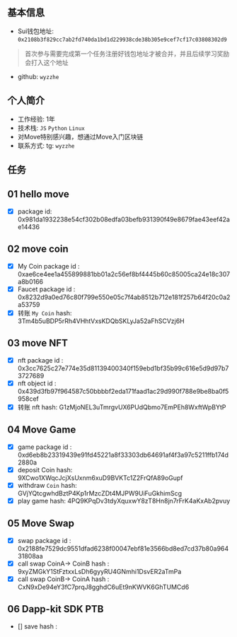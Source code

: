 ## 基本信息
- Sui钱包地址: `0x2108b3f829cc7ab2fd740da1bd1d229938cde38b305e9cef7cf17c03808302d9`
> 首次参与需要完成第一个任务注册好钱包地址才被合并，并且后续学习奖励会打入这个地址
- github: `wyzzhe`

## 个人简介
- 工作经验: 1年
- 技术栈: `JS` `Python` `Linux`
- 对Move特别感兴趣，想通过Move入门区块链
- 联系方式: tg: `wyzzhe` 

## 任务

##   01 hello move
- [x] package id: 0x981da1932238e54cf302b08edfa03befb931390f49e8679fae43eef42ae14436

##   02 move coin
- [x] My Coin package id : 0xae6ce4ee1a455899881bb01a2c56ef8bf4445b60c85005ca24e18c307a8b0166
- [x] Faucet package id : 0x8232d9a0ed76c80f799e550e05c7f4ab8512b712e181f257b64f20c0a2a53759
- [x] 转账 `My Coin` hash: 3Tm4b5uBDP5rRh4VHhtVxsKDQbSKLyJa52aFhSCVzj6H

##   03 move NFT
- [x] nft package id : 0x3cc7625c27e774e35d81139400340f159ebd1bf35b99c616e5d9d97b73727689
- [x] nft object id : 0x439d3fb97f964587c50bbbbf2eda171faad1ac29d990f788e9be8ba0f5958cef
- [x] 转账 nft  hash: G1zMjoNEL3uTmrgvUX6PUdQbmo7EmPEh8WxftWpBYtP

##   04 Move Game
- [x] game package id : 0xd6eb8b23319439e91fd45221a8f33303db64691af4f3a97c5211ffb174d2880a
- [x] deposit Coin hash: 9XCwo1XWqcJcjXsUxnm6xuD9BVKTc1Z2FrQfA89oGupf
- [x] withdraw `Coin` hash: GVjYQtcgwhdBztP4Kp1rMzcZDt4MJPW9UiFuGkhimScg
- [x] play game hash: 4PQ9KPqDv3tdyXquxwY8zT8Hn8jn7rFrK4aKxAb2pvuy

##   05 Move Swap
- [x] swap package id : 0x2188fe7529dc9551dfad6238f00047ebf81e3566bd8ed7cd37b80a96431808aa
- [x] call swap CoinA-> CoinB  hash : 9xyZMGkY1StFztxxLsDh6gyyRU4GNmhi1DsvER2aTmPa
- [x] call swap CoinB-> CoinA  hash : CxN9xDe94eY3fC7prqJ8gghdC6uEt9nKWVK6GhTUMCd6

##   06 Dapp-kit SDK PTB
- [] save hash :
